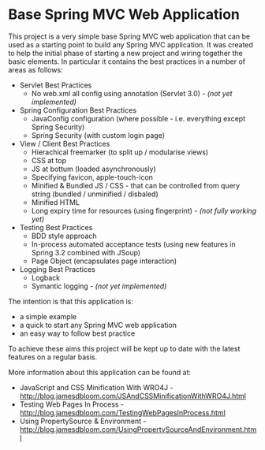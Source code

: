 Base Spring MVC Web Application
===============================

This project is a very simple base Spring MVC web application that can be used as a starting point to build any Spring MVC application.  It was created to help the initial phase of starting a new project and wiring together the basic elements.  In particular it contains the best practices in a number of areas as follows:

- Servlet Best Practices
  - No web.xml all config using annotation (Servlet 3.0) - _(not yet implemented)_
- Spring Configuration Best Practices
  - JavaConfig configuration (where possible - i.e. everything except Spring Security)
  - Spring Security (with custom login page)
- View / Client Best Practices
  - Hierachical freemarker (to split up / modularise views)
  - CSS at top
  - JS at bottum (loaded asynchronously)
  - Specifying favicon, apple-touch-icon
  - Minified & Bundled JS / CSS - that can be controlled from query string (bundled / unminified / disbaled)
  - Minified HTML
  - Long expiry time for resources (using fingerprint) - _(not fully working yet)_
- Testing Best Practices
  - BDD style approach
  - In-process automated acceptance tests (using new features in Spring 3.2 combined with JSoup)
  - Page Object (encapsulates page interaction)
- Logging Best Practices
  - Logback
  - Symantic logging - _(not yet implemented)_

The intention is that this application is: 
- a simple example 
- a quick to start any Spring MVC web application
- an easy way to follow best practice

To achieve these aims this project will be kept up to date with the latest features on a regular basis.

More information about this application can be found at:
- JavaScript and CSS Minification With WRO4J - http://blog.jamesdbloom.com/JSAndCSSMinificationWithWRO4J.html
- Testing Web Pages In Process - http://blog.jamesdbloom.com/TestingWebPagesInProcess.html
- Using PropertySource & Environment - http://blog.jamesdbloom.com/UsingPropertySourceAndEnvironment.html
